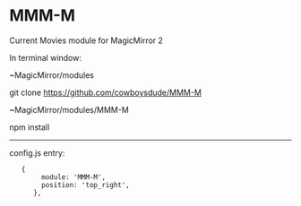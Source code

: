 # MMM-M
Current Movies module for MagicMirror 2


In terminal window:

~MagicMirror/modules

git clone https://github.com/cowboysdude/MMM-M

~MagicMirror/modules/MMM-M

npm install

____________________________________________________

config.js entry:

       {
		  	module: 'MMM-M',
		  	position: 'top_right',
		  },
